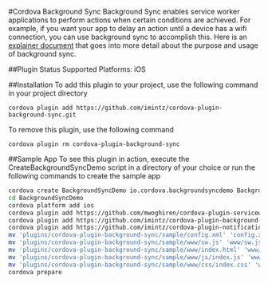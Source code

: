 #Cordova Background Sync
Background Sync enables service worker applications to perform actions when certain conditions are achieved. For example, if you want your app to delay an action until a device has a wifi connection, you can use background sync to accomplish this. Here is an [explainer document](https://github.com/slightlyoff/BackgroundSync/blob/master/explainer.md) that goes into more detail about the purpose and usage of background sync.

##Plugin Status
Supported Platforms: iOS

##Installation
To add this plugin to your project, use the following command in your project directory
```
cordova plugin add https://github.com/imintz/cordova-plugin-background-sync.git
```
To remove this plugin, use the following command
```
cordova plugin rm cordova-plugin-background-sync
```

##Sample App
To see this plugin in action, execute the CreateBackgroundSyncDemo script in a directory of your choice or run the following commands to create the sample app
```bash
cordova create BackgroundSyncDemo io.cordova.backgroundsyncdemo BackgroundSyncDemo
cd BackgroundSyncDemo
cordova platform add ios
cordova plugin add https://github.com/mwoghiren/cordova-plugin-serviceworker.git
cordova plugin add https://github.com/imintz/cordova-plugin-background-sync.git
cordova plugin add https://github.com/imintz/cordova-plugin-notification.git
mv 'plugins/cordova-plugin-background-sync/sample/config.xml' 'config.xml'
mv 'plugins/cordova-plugin-background-sync/sample/www/sw.js' 'www/sw.js'
mv 'plugins/cordova-plugin-background-sync/sample/www/index.html' 'www/index.html'
mv 'plugins/cordova-plugin-background-sync/sample/www/js/index.js' 'www/js/index.js'
mv 'plugins/cordova-plugin-background-sync/sample/www/css/index.css' 'www/css/index.css'
cordova prepare
